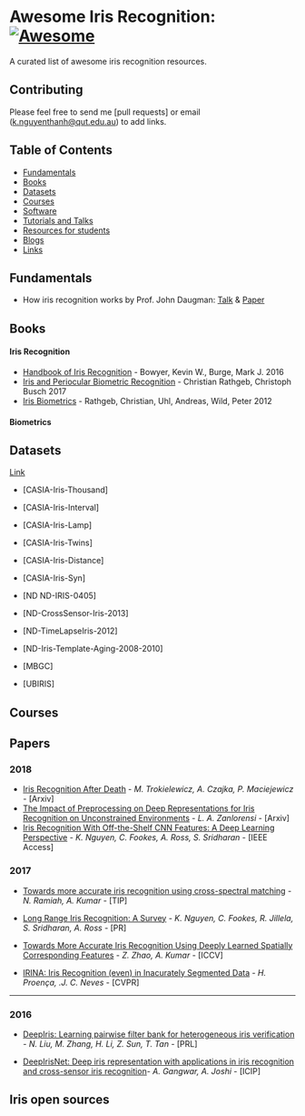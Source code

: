 # Awesome Iris Recognition: [![Awesome](https://cdn.rawgit.com/sindresorhus/awesome/d7305f38d29fed78fa85652e3a63e154dd8e8829/media/badge.svg)](https://github.com/sindresorhus/awesome)
A curated list of awesome iris recognition resources.

## Contributing
Please feel free to send me [pull requests] or email (k.nguyenthanh@qut.edu.au) to add links.

## Table of Contents

 - [Fundamentals](#fundamentals)
 - [Books](#books)
 - [Datasets](#datasets)
 - [Courses](#courses)
 - [Software](#software)
 - [Tutorials and Talks](#tutorials-and-talks)
 - [Resources for students](#resources-for-students)
 - [Blogs](#blogs)
 - [Links](#links)
 

## Fundamentals
* How iris recognition works by Prof. John Daugman: [Talk](https://www.youtube.com/watch?v=KyDoFrojEYk) & [Paper](https://www.cl.cam.ac.uk/~jgd1000/csvt.pdf)



## Books

#### Iris Recognition
* [Handbook of Iris Recognition](https://www.springer.com/gp/book/9781447167822) - Bowyer, Kevin W., Burge, Mark J. 2016
* [Iris and Periocular Biometric Recognition](https://www.amazon.com/Iris-Periocular-Biometric-Recognition-Security/dp/1785611682) - Christian Rathgeb, Christoph Busch 2017
* [Iris Biometrics](https://www.springer.com/gp/book/9781461455707) - Rathgeb, Christian, Uhl, Andreas, Wild, Peter 2012

#### Biometrics



## Datasets
[Link](https://kiennguyenstuff.wordpress.com/2016/07/14/iris-recognition-open-source-codes/)

* [CASIA-Iris-Thousand]
* [CASIA-Iris-Interval]
* [CASIA-Iris-Lamp]
* [CASIA-Iris-Twins]
* [CASIA-Iris-Distance]
* [CASIA-Iris-Syn]


* [ND	ND-IRIS-0405]	
* [ND-CrossSensor-Iris-2013]
* [ND-TimeLapseIris-2012]	
* [ND-Iris-Template-Aging-2008-2010]


* [MBGC]


* [UBIRIS]



## Courses


## Papers

### 2018

* [Iris Recognition After Death](https://arxiv.org/pdf/1804.01962.pdf) - _M. Trokielewicz, A. Czajka, P. Maciejewicz_ - \[Arxiv\] 
* [The Impact of Preprocessing on Deep Representations for Iris Recognition on Unconstrained Environments](https://arxiv.org/pdf/1808.10032.pdf) - _L. A. Zanlorensi_ - \[Arxiv\] 
* [Iris Recognition With Off-the-Shelf CNN Features: A Deep Learning Perspective](https://ieeexplore.ieee.org/iel7/6287639/8274985/08219390.pdf) - _K. Nguyen, C. Fookes, A. Ross, S. Sridharan_ - \[IEEE Access\] 

### 2017

* [Towards more accurate iris recognition using cross-spectral matching](http://www.comp.polyu.edu.hk/~csajaykr//myhome/papers/TIP2017.pdf) - _N. Ramiah, A. Kumar_ - \[TIP\] 
* [Long Range Iris Recognition: A Survey](https://www.researchgate.net/publication/317229764_Long_Range_Iris_Recognition_A_Survey) - _K. Nguyen, C. Fookes, R. Jillela, S. Sridharan, A. Ross_ - \[PR\] 

* [Towards More Accurate Iris Recognition Using Deeply Learned Spatially Corresponding Features](http://www.comp.polyu.edu.hk/~csajaykr/myhome/papers/ICCV2017.pdf) - _Z. Zhao, A. Kumar_ - \[ICCV\] 
* [IRINA: Iris Recognition (even) in Inacurately Segmented Data](http://www.di.ubi.pt/%7Ehugomcp/doc/CVPR2017.pdf) - _H. Proença, .J. C. Neves_ - \[CVPR\] 

------------------------------------------------------------------------------------
### 2016

* [DeepIris: Learning pairwise filter bank for heterogeneous iris verification](https://www.researchgate.net/publication/284069950_DeepIris_Learning_Pairwise_Filter_Bank_for_Heterogeneous_Iris_Verification) - _N. Liu, M. Zhang, H. Li, Z. Sun, T. Tan_ - \[PRL\] 

* [DeepIrisNet: Deep iris representation with applications in iris recognition and cross-sensor iris recognition](https://ieeexplore.ieee.org/document/7532769/)- _A. Gangwar, A. Joshi_ - \[ICIP\] 
	
  



## Iris open sources



